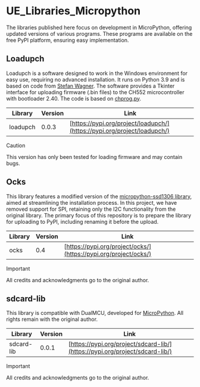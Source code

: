 # UE_Libraries_Micropython

The libraries published here focus on development in MicroPython, offering updated versions of various programs. These programs are available on the free PyPI platform, ensuring easy implementation.

## Loadupch

Loadupch is a software designed to work in the Windows environment for easy use, requiring no advanced installation. It runs on Python 3.9 and is based on code from [Stefan Wagner](https://github.com/wagiminator). The software provides a Tkinter interface for uploading firmware (.bin files) to the CH552 microcontroller with bootloader 2.40. The code is based on [chprog.py](https://github.com/wagiminator/CH552-USB-NRF/blob/main/software/nrf2cdc/tools/chprog.py).

<div align="center">

| Library  | Version | Link                                      |
|----------|---------|-------------------------------------------|
| loadupch | 0.0.3   | [https://pypi.org/project/loadupch/](https://pypi.org/project/loadupch/) |

</div>

> [!CAUTION]  
> This version has only been tested for loading firmware and may contain bugs.

## Ocks

This library features a modified version of the [micropython-ssd1306 library](https://github.com/stlehmann/micropython-ssd1306/tree/master?tab=readme-ov-file), aimed at streamlining the installation process. In this project, we have removed support for SPI, retaining only the I2C functionality from the original library. The primary focus of this repository is to prepare the library for uploading to PyPI, including renaming it before the upload.

<div align="center">

| Library | Version | Link                                      |
|---------|---------|-------------------------------------------|
| ocks    | 0.4     | [https://pypi.org/project/ocks/](https://pypi.org/project/ocks/) |

</div>

> [!IMPORTANT]  
> All credits and acknowledgments go to the original author.

## sdcard-lib

This library is compatible with DualMCU, developed for [MicroPython](https://github.com/micropython/micropython-lib/tree/master). All rights remain with the original author.

<div align="center">

| Library     | Version | Link                                        |
|-------------|---------|---------------------------------------------|
| sdcard-lib  | 0.0.1   | [https://pypi.org/project/sdcard-lib/](https://pypi.org/project/sdcard-lib/) |

</div>

> [!IMPORTANT]  
> All credits and acknowledgments go to the original author.

